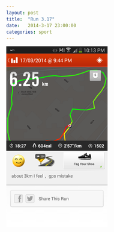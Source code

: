 ```yaml
---
layout: post
title:  "Run 3.17"
date:   2014-3-17 23:00:00
categories: sport
---
```


<img src="assets/hobbies/sport/Run2014.3.17.png">
